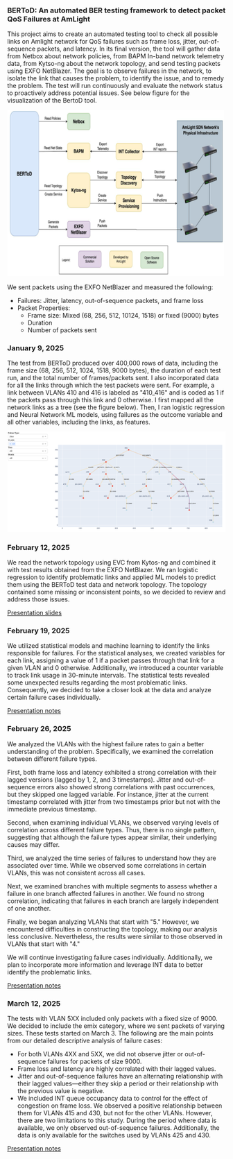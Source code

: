 ### BERToD: An automated BER testing framework to detect packet QoS Failures at AmLight

This project aims to create an automated testing tool to check all possible links on Amlight network for QoS failures such as frame loss, jitter, out-of-sequence packets, and latency. In its final version, the tool will gather data from Netbox about network policies, from BAPM In-band network telemetry data, from Kytso-ng about the network topology, and send testing packets using EXFO NetBlazer. The goal is to observe failures in the network, to isolate the link that causes the problem, to identify the issue, and to remedy the problem. The test will run continuously and evaluate the network status to proactively address potential issues. See below figure for the visualization of the BertoD tool.

<img src="./images/BERToD.png" alt="BERToD - Bit Error Rate Test on Demand" width="500">

We sent packets using the EXFO NetBlazer and measured the following:

- Failures: Jitter, latency, out-of-sequence packets, and frame loss
- Packet Properties:
  - Frame size: Mixed (68, 256, 512, 10124, 1518) or fixed (9000) bytes
  - Duration
  - Number of packets sent

### January 9, 2025

The test from BERToD produced over 400,000 rows of data, including the frame size (68, 256, 512, 1024, 1518, 9000 bytes), the duration of each test run, and the total number of frames/packets sent. I also incorporated data for all the links through which the test packets were sent. For example, a link between VLANs 410 and 416 is labeled as "410_416" and is coded as 1 if the packets pass through this link and 0 otherwise. I first mapped all the network links as a tree (see the figure below). Then, I ran logistic regression and Neural Network ML models, using failures as the outcome variable and all other variables, including the links, as features.

<img src="./images/network_tree.png" alt="Network tree" width="1200">

### February 12, 2025

We read the network topology using EVC from Kytos-ng and combined it with test results obtained from the EXFO NetBlazer. We ran logistic regression to identify problematic links and applied ML models to predict them using the BERToD test data and network topology. The topology contained some missing or inconsistent points, so we decided to review and address those issues.

[Presentation slides](https://drive.google.com/file/d/1mokqCUx1TmoGbrlnuaDe1A5BvzTvRqlK/view?usp=sharing)

### February 19, 2025

We utilized statistical models and machine learning to identify the links responsible for failures. For the statistical analyses, we created variables for each link, assigning a value of 1 if a packet passes through that link for a given VLAN and 0 otherwise. Additionally, we introduced a counter variable to track link usage in 30-minute intervals. The statistical tests revealed some unexpected results regarding the most problematic links. Consequently, we decided to take a closer look at the data and analyze certain failure cases individually.

[Presentation notes](https://drive.google.com/file/d/1GdEWWvtaJrMdNYTTH2tXOVOYnmLOWoy8/view?usp=sharing)


### February 26, 2025

We analyzed the VLANs with the highest failure rates to gain a better understanding of the problem. Specifically, we examined the correlation between different failure types.

First, both frame loss and latency exhibited a strong correlation with their lagged versions (lagged by 1, 2, and 3 timestamps). Jitter and out-of-sequence errors also showed strong correlations with past occurrences, but they skipped one lagged variable. For instance, jitter at the current timestamp correlated with jitter from two timestamps prior but not with the immediate previous timestamp.

Second, when examining individual VLANs, we observed varying levels of correlation across different failure types. Thus, there is no single pattern, suggesting that although the failure types appear similar, their underlying causes may differ.

Third, we analyzed the time series of failures to understand how they are associated over time. While we observed some correlations in certain VLANs, this was not consistent across all cases.

Next, we examined branches with multiple segments to assess whether a failure in one branch affected failures in another. We found no strong correlation, indicating that failures in each branch are largely independent of one another.

Finally, we began analyzing VLANs that start with "5." However, we encountered difficulties in constructing the topology, making our analysis less conclusive. Nevertheless, the results were similar to those observed in VLANs that start with "4."

We will continue investigating failure cases individually. Additionally, we plan to incorporate more information and leverage INT data to better identify the problematic links.

[Presentation notes](https://drive.google.com/file/d/1-fJsfu4RRns1BVTTt6VBUsATix1jreD-/view?usp=sharing)

### March 12, 2025

The tests with VLAN 5XX included only packets with a fixed size of 9000. We decided to include the emix category, where we sent packets of varying sizes. These tests started on March 3. The following are the main points from our detailed descriptive analysis of failure cases:

- For both VLANs 4XX and 5XX, we did not observe jitter or out-of-sequence failures for packets of size 9000.
- Frame loss and latency are highly correlated with their lagged values.
- Jitter and out-of-sequence failures have an alternating relationship with their lagged values—either they skip a period or their relationship with the previous value is negative.
- We included INT queue occupancy data to control for the effect of congestion on frame loss. We observed a positive relationship between them for VLANs 415 and 430, but not for the other VLANs. However, there are two limitations to this study. During the period where data is available, we only observed out-of-sequence failures. Additionally, the data is only available for the switches used by VLANs 425 and 430.

[Presentation notes](https://drive.google.com/file/d/1mokqCUx1TmoGbrlnuaDe1A5BvzTvRqlK/view?usp=sharing)












